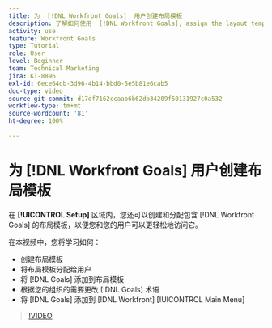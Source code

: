 ```yaml
---
title: 为  [!DNL Workfront Goals]  用户创建布局模板
description: 了解如何使用  [!DNL Workfront Goals], assign the layout template to users, and change [!DNL Goals]  术语创建适合您的组织的布局模板。
activity: use
feature: Workfront Goals
type: Tutorial
role: User
level: Beginner
team: Technical Marketing
jira: KT-8896
exl-id: 6ece64db-3d96-4b14-bbd0-5e5b81e6cab5
doc-type: video
source-git-commit: d17df7162ccaab6b62db34209f50131927c0a532
workflow-type: tm+mt
source-wordcount: '81'
ht-degree: 100%

---
```


# 为 [!DNL Workfront Goals] 用户创建布局模板

在 **[!UICONTROL Setup]** 区域内，您还可以创建和分配包含 [!DNL Workfront Goals] 的布局模板，以便您和您的用户可以更轻松地访问它。

在本视频中，您将学习如何：

* 创建布局模板
* 将布局模板分配给用户
* 将 [!DNL Goals] 添加到布局模板
* 根据您的组织的需要更改 [!DNL Goals] 术语
* 将 [!DNL Goals] 添加到 [!DNL Workfront] [!UICONTROL Main Menu]

>[!VIDEO](https://video.tv.adobe.com/v/335190/?quality=12&learn=on&enablevpops)

<!--
Learn more graphic
-->
